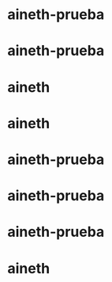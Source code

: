 # aineth-prueba
# aineth-prueba
# aineth
# aineth
# aineth-prueba
# aineth-prueba
# aineth-prueba
# aineth
